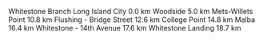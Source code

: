 Whitestone Branch
Long Island City          0.0 km
Woodside                  5.0 km
Mets-Willets Point        10.8 km
Flushing - Bridge Street  12.6 km
College Point             14.8 km
Malba                     16.4 km
Whitestone - 14th Avenue  17.6 km
Whitestone Landing        18.7 km
